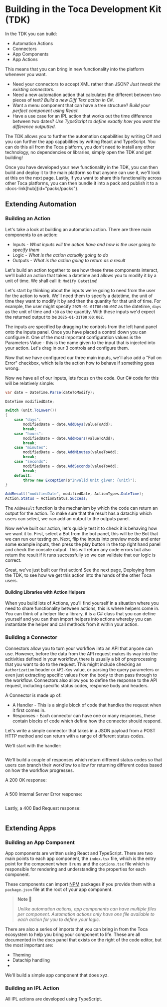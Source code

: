 # Building in the Toca Development Kit (TDK)

In the TDK you can build:
- Automation Actions
- Connectors
- App Components
- App Actions

This means that you can bring in new functionality into the platform whenever you want.

- Need your connectors to accept XML rather than JSON? _Just tweak the existing connectors._
- Need a new automation action that calculates the different between two pieces of text? _Build a new Diff Text action in C#._
- Want a menu component that can have a tree structure? _Build your perfect component using React._
- Have a use case for an IPL action that works out the time difference between two dates? _Use TypeScript to define exactly how you want the difference outputted._

The TDK allows you to further the automation capabilities by writing C# and you can further the app capabilities by writing React and TypeScript. You can do this all from the Toca platform, you don't need to install any other technology, no dependencies or libraries, simply open the TDK and get building!

Once you have developed your new functionality in the TDK, you can then build and deploy it to the main platform so that anyone can use it, we'll look at this on the next page. Lastly, if you want to share this functionality across other Toca platforms, you can then bundle it into a pack and publish it to a :docs-link[hub]{id="packs/packs"}.


## Extending Automation

### Building an Action

Let's take a look at building an automation action. There are three main components to an action:
- Inputs - _What inputs will the action have and how is the user going to specify them_
- Logic - _What is the action actually going to do_
- Outputs - _What is the action going to return as a result_

Let's build an action together to see how these three components interact, we'll build an action that takes a datetime and allows you to modify it by a unit of time. We shall call it: `Modify Datetime`!

Let's start by thinking about the inputs we're going to need from the user for the action to work. We'll need them to specify a datetime, the unit of time they want to modify it by and then the quantity for that unit of time. For example, the user might specify `2025-01-01T00:00:00Z` as the datetime, `days` as the unit of time and `+30` as the quantity. With these inputs we'd expect the returned output to be `2025-01-31T00:00:00Z`.

The inputs are specified by dragging the controls from the left hand panel onto the inputs panel. Once you have placed a control down you can configure it. One of the most important configuration values is the Parameters Value - this is the name given to the input that is injected into your action. Let's drag in our 3 controls and configure them.


Now that we have configured our three main inputs, we'll also add a "Fail on Error" checkbox, which tells the action how to behave if something goes wrong.


Now we have all of our inputs, lets focus on the code. Our C# code for this will be relatively simple:
```csharp
var date = DateTime.Parse(dateToModify);

DateTime modifiedDate;

switch (unit.ToLower())
{
    case "days":
        modifiedDate = date.AddDays(valueToAdd);
        break;
    case "hours":
        modifiedDate = date.AddHours(valueToAdd);
        break;
    case "minutes":
        modifiedDate = date.AddMinutes(valueToAdd);
        break;
    case "seconds":
        modifiedDate = date.AddSeconds(valueToAdd);
        break;
    default:
        throw new Exception($"Invalid Unit given: {unit}");
}

AddResult("modifiedDate", modifiedDate, ActionTypes.DateTime);
Action.Status = ActionStatus.Success;
```

The `AddResult` function is the mechanism by which the code can return an output for the action. To make sure that the result has a datachip which users can select, we can add an output to the outputs panel.


Now we've built our action, let's quickly test it to check it is behaving how we want it to. First, select a Bot from the bot panel, this will be the Bot that we can run our testing on. Next, flip the inputs into preview mode and enter some example inputs, then press the play button in the top right hand panel and check the console output. This will return any code errors but also return the result if it runs successfully so we can validate that our logic is correct.

Great, we've just built our first action! See the next page, Deploying from the TDK, to see how we get this action into the hands of the other Toca users.

#### Building Libraries with Action Helpers

When you build lots of Actions, you'll find yourself in a situation where you need to share functionality between actions, this is where helpers come in. You can think of a helper like a library, it is a C# class that you can define yourself and you can then import helpers into actions whereby you can instantiate the helper and call methods from it within your action.

### Building a Connector

Connectors allow you to turn your workflow into an API that anyone can use. However, before the data from the API request makes its way into the acitivities defined in your workflow, there is usually a bit of preprocessing that you want to do to the request. This might include checking an `Authorization` header or `API-Key` value, or parsing the query parameters or even just extracting specific values from the body to then pass through to the workflow. Connectors also allow you to define the response to the API request, including specific status codes, response body and headers.

A Connector is made up of:
- A Handler - This is a single block of code that handles the request when it first comes in.
- Responses - Each connector can have one or many responses, these contain blocks of code which define how the connector should respond.

Let's write a simple connector that takes in a JSON payload from a POST HTTP method and can return with a range of different status codes.

We'll start with the handler:
```csharp

```

We'll build a couple of responses which return different status codes so that users can branch their workflow to allow for returning different codes based on how the workflow progresses.

A 200 OK response:
```csharp

```

A 500 Internal Server Error response:
```csharp

```

Lastly, a 400 Bad Request response:
```csharp

```

## Extending Apps

### Building an App Component

App components are written using React and TypeScript. There are two main points to each app component, the `index.tsx` file, which is the entry point for the component when it runs and the `options.tsx` file which is responsible for rendering and understanding the properties for each component.

These components can import [NPM](https://npm.js) packages if you provide them with a `package.json` file at the root of your app component.

> **Note 📝**
>
> _Unlike automation actions, app components can have multiple files per component. Automation actions only have one file available to each action for you to define your logic._

There are also a series of imports that you can bring in from the Toca ecosystem to help you bring your component to life. These are all documented in the docs panel that exists on the right of the code editor, but the most important are:
- Theming
- Datachip handling
-

We'll build a simple app component that does xyz.

### Building an IPL Action

All IPL actions are developed using TypeScript.
